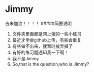 # Jimmy
吉米加油！！！！
#####简要说明
1. 文件夹里面都是网上搜的一些小练习
2. 最近才学会github上传，有些会重复
3. 有些做不出来，就暂时放弃掉了
4. 有好的练习题通知我一下啊！
5. 我不是Jimmy
6. So,that is the question,who is Jimmy?
